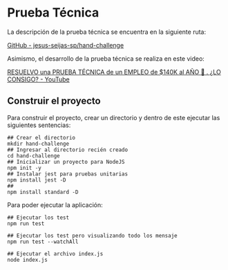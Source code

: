 # Prueba Técnica

La descripción de la prueba técnica se encuentra en la siguiente ruta:

[GitHub - jesus-seijas-sp/hand-challenge](https://github.com/jesus-seijas-sp/hand-challenge)

Asimismo, el desarrollo de la prueba técnica se realiza en este video:

[RESUELVO una PRUEBA TÉCNICA de un EMPLEO de $140K al AÑO 🤑 . ¿LO CONSIGO? - YouTube](https://www.youtube.com/watch?v=uZ8SMkRf3s4&t=851s)

## Construir el proyecto

Para construir el proyecto, crear un directorio y dentro de este ejecutar las siguientes sentencias:

```shell
## Crear el directorio
mkdir hand-challenge
## Ingresar al directorio recién creado
cd hand-challenge
## Inicializar un proyecto para NodeJS
npm init -y
## Instalar jest para pruebas unitarias
npm install jest -D
##
npm install standard -D
```

Para poder ejecutar la aplicación:

```shell
## Ejecutar los test
npm run test

## Ejecutar los test pero visualizando todo los mensaje
npm run test --watchAll

## Ejecutar el archivo index.js
node index.js
```



